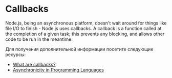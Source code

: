 # Callbacks

Node.js, being an asynchronous platform, doesn't wait around for things like file I/O to finish - Node.js uses callbacks. A callback is a function called at the completion of a given task; this prevents any blocking, and allows other code to be run in the meantime.

Для получения дополнительной информации посетите следующие ресурсы:

- [What are callbacks?](https://developer.mozilla.org/en-US/docs/Glossary/Callback_function)
- [Asynchronicity in Programming Languages](https://nodejs.dev/en/learn/javascript-asynchronous-programming-and-callbacks/)

